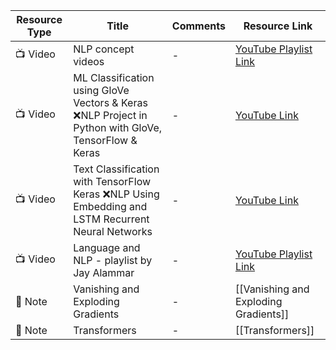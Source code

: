 | Resource Type | Title | Comments | Resource Link |
|---------------|-------|----------|---------------|
| 📺 Video      | NLP concept videos | - | [YouTube Playlist Link](https://www.youtube.com/playlist?list=PLZoTAELRMXVMdJ5sqbCK2LiM0HhQVWNzm) |
| 📺 Video      | ML Classification using GloVe Vectors & Keras ❌NLP Project in Python with GloVe, TensorFlow & Keras | - | [YouTube Link](https://www.youtube.com/watch?v=Qsmn9pL5kcU&list=PLasd6OSjN2oK4nLzXk7isXA9IjBKB4hdB&index=4) |
| 📺 Video      | Text Classification with TensorFlow Keras ❌NLP Using Embedding and LSTM Recurrent Neural Networks | - | [YouTube Link](https://www.youtube.com/watch?v=j7EB7yeySDw&list=PLasd6OSjN2oK4nLzXk7isXA9IjBKB4hdB&index=5) |
| 📺 Video      | Language and NLP - playlist by Jay Alammar | - | [YouTube Playlist Link](https://www.youtube.com/playlist?list=PLTx9yCaDlo1UlgZiSgEjq86Zvbo2yC87d) |
| 🔗 Note        | Vanishing and Exploding Gradients | - | [[Vanishing and Exploding Gradients]] |
| 🔗 Note        | Transformers | - | [[Transformers]] |
